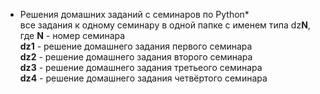 * Решения домашних заданий с семинаров по Python*  
  все задания к одному семинару в одной папке с именем типа dz**N**, где **N** - номер семинара  
**dz1** - решение домашнего задания первого семинара  
**dz2** - решение домашнего задания второго семинара  
**dz3** - решение домашнего задания третьеого семинара  
**dz4** - решение домашнего задания четвёртого семинара  
